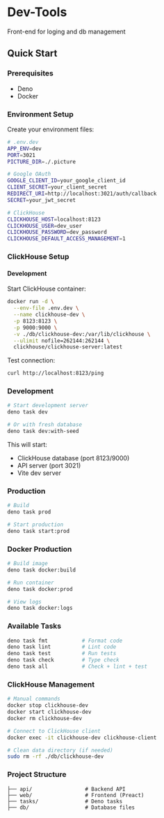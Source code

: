 # Dev-Tools

Front-end for loging and db management

## Quick Start

### Prerequisites

- Deno
- Docker

### Environment Setup

Create your environment files:

```bash
# .env.dev
APP_ENV=dev
PORT=3021
PICTURE_DIR=./.picture

# Google OAuth
GOOGLE_CLIENT_ID=your_google_client_id
CLIENT_SECRET=your_client_secret
REDIRECT_URI=http://localhost:3021/auth/callback
SECRET=your_jwt_secret

# ClickHouse
CLICKHOUSE_HOST=localhost:8123
CLICKHOUSE_USER=dev_user
CLICKHOUSE_PASSWORD=dev_password
CLICKHOUSE_DEFAULT_ACCESS_MANAGEMENT=1
```

### ClickHouse Setup

#### Development

Start ClickHouse container:

```bash
docker run -d \
  --env-file .env.dev \
  --name clickhouse-dev \
  -p 8123:8123 \
  -p 9000:9000 \
  -v ./db/clickhouse-dev:/var/lib/clickhouse \
  --ulimit nofile=262144:262144 \
  clickhouse/clickhouse-server:latest
```

Test connection:

```bash
curl http://localhost:8123/ping
```

### Development

```bash
# Start development server
deno task dev

# Or with fresh database
deno task dev:with-seed
```

This will start:

- ClickHouse database (port 8123/9000)
- API server (port 3021)
- Vite dev server

### Production

```bash
# Build
deno task prod

# Start production
deno task start:prod
```

### Docker Production

```bash
# Build image
deno task docker:build

# Run container
deno task docker:prod

# View logs
deno task docker:logs
```

### Available Tasks

```bash
deno task fmt           # Format code
deno task lint          # Lint code
deno task test          # Run tests
deno task check         # Type check
deno task all           # Check + lint + test
```

### ClickHouse Management

```bash
# Manual commands
docker stop clickhouse-dev
docker start clickhouse-dev
docker rm clickhouse-dev

# Connect to ClickHouse client
docker exec -it clickhouse-dev clickhouse-client

# Clean data directory (if needed)
sudo rm -rf ./db/clickhouse-dev
```

### Project Structure

```
├── api/                 # Backend API
├── web/                 # Frontend (Preact)
├── tasks/               # Deno tasks
├── db/                  # Database files
```
